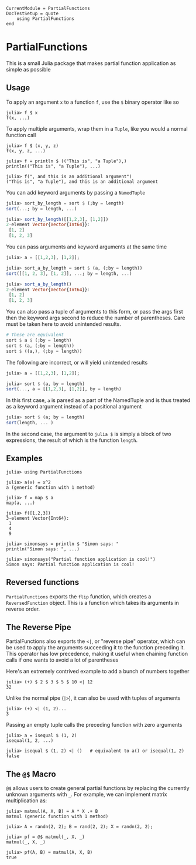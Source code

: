 ```@meta
CurrentModule = PartialFunctions
DocTestSetup = quote
    using PartialFunctions
end
```

# PartialFunctions

This is a small Julia package that makes partial function application as simple as possible

## Usage

To apply an argument `x` to a function `f`, use the `$` binary operator like so

```julia-repl
julia> f $ x
f(x, ...)
```

To apply multiple arguments, wrap them in a `Tuple`, like you would a normal function call
```julia-repl
julia> f $ (x, y, z)
f(x, y, z, ...)
```

```jldoctest
julia> f = println $ (("This is", "a Tuple"),)
println(("This is", "a Tuple"), ...)

julia> f(", and this is an additional argument")
("This is", "a Tuple"), and this is an additional argument
```


You can add keyword arguments by passing a `NamedTuple`
```julia
julia> sort_by_length = sort $ (;by = length)
sort(...; by = length, ...)

julia> sort_by_length([[1,2,3], [1,2]])
2-element Vector{Vector{Int64}}:
 [1, 2]
 [1, 2, 3]
```

You can pass arguments and keyword arguments at the same time
```julia
julia> a = [[1,2,3], [1,2]];

julia> sort_a_by_length = sort $ (a, (;by = length))
sort([[1, 2, 3], [1, 2]], ...; by = length, ...)

julia> sort_a_by_length()
2-element Vector{Vector{Int64}}:
 [1, 2]
 [1, 2, 3]
```

You can also pass a tuple of arguments to this form, or pass the args first then the keyword args second to reduce the number of parentheses. Care must be taken here to avoid unintended results.

```julia
# These are equivalent
sort $ a $ (;by = length)
sort $ (a, (;by = length))
sort $ ((a,), (;by = length))
```
The following are incorrect, or will yield unintended results
```julia
julia> a = [[1,2,3], [1,2]];

julia> sort $ (a, by = length)
sort(..., a = [[1,2,3], [1,2]], by = length)
```
In this first case, `a` is parsed as a part of the NamedTuple and is thus treated as a keyword argument instead of a positional argument

```julia
julia> sort $ (a; by = length)
sort(length, ... )
```
In the second case, the argument to `julia $` is simply a block of two expressions, the result of which is the function `length`.


## Examples

```julia-repl
julia> using PartialFunctions

julia> a(x) = x^2
a (generic function with 1 method)

julia> f = map $ a
map(a, ...)

julia> f([1,2,3])
3-element Vector{Int64}:
 1
 4
 9
```

```jldoctest
julia> simonsays = println $ "Simon says: "
println("Simon says: ", ...)

julia> simonsays("Partial function application is cool!")
Simon says: Partial function application is cool!
```

## Reversed functions

`PartialFunctions` exports the `flip` function, which creates a `ReversedFunction` object. This is a function which takes
its arguments in reverse order.

## The Reverse Pipe

PartialFunctions also exports the `<|`, or "reverse pipe" operator, which can be used to apply the arguments succeeding it to the function preceding it. This operator has low precedence, making it useful when chaining function calls if one wants to avoid a lot of parentheses

Here's an extremely contrived example to add a bunch of numbers together
```jldoctest
julia> (+) $ 2 $ 3 $ 5 $ 10 <| 12
32
```

Unlike the normal pipe (`|>`), it can also be used with tuples of arguments
```jldoctest
julia> (+) <| (1, 2)...
3
```

Passing an empty tuple calls the preceding function with zero arguments
```jldoctest
julia> a = isequal $ (1, 2)
isequal(1, 2, ...)

julia> isequal $ (1, 2) <| ()   # equivalent to a() or isequal(1, 2)
false
```

## The `@$` Macro

`@$` allows users to create general partial functions by replacing the currently unknown
arguments with `_`. For example, we can implement matrix multiplication as:

```jldoctest
julia> matmul(A, X, B) = A * X .+ B
matmul (generic function with 1 method)

julia> A = randn(2, 2); B = rand(2, 2); X = randn(2, 2);

julia> pf = @$ matmul(_, X, _)
matmul(_, X, _)

julia> pf(A, B) ≈ matmul(A, X, B)
true
```
